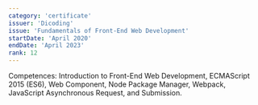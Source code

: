 ```yaml
---
category: 'certificate'
issuer: 'Dicoding'
issue: 'Fundamentals of Front-End Web Development'
startDate: 'April 2020'
endDate: 'April 2023'
rank: 12
---
```


Competences: Introduction to Front-End Web Development, ECMAScript 2015 (ES6), Web Component, Node Package Manager, Webpack, JavaScript Asynchronous Request, and Submission.
